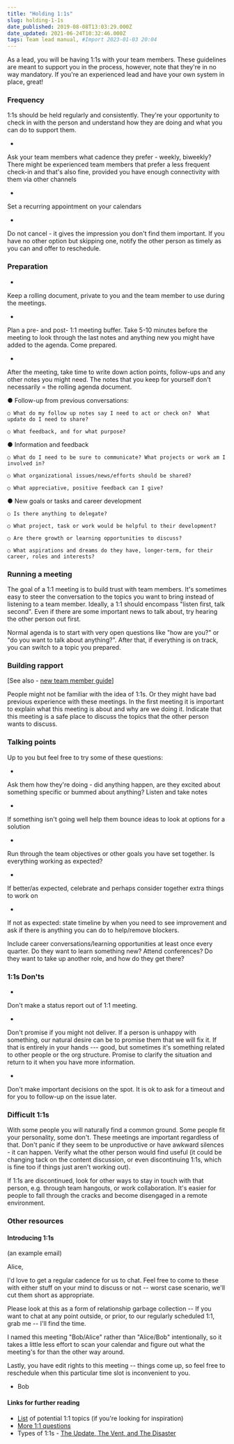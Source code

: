 ```yaml
---
title: "Holding 1:1s"
slug: holding-1-1s
date_published: 2019-08-08T13:03:29.000Z
date_updated: 2021-06-24T10:32:46.000Z
tags: Team lead manual, #Import 2023-01-03 20:04
---
```


As a lead, you will be having 1:1s with your team members. These guidelines are meant to support you in the process, however, note that they're in no way mandatory. If you're an experienced lead and have your own system in place, great!

### Frequency

1:1s should be held regularly and consistently. They're your opportunity to check in with the person and understand how they are doing and what you can do to support them.

- 
Ask your team members what cadence they prefer - weekly, biweekly? There might be experienced team members that prefer a less frequent check-in and that's also fine, provided you have enough connectivity with them via other channels

- 
Set a recurring appointment on your calendars

- 
Do not cancel - it gives the impression you don't find them important. If you have no other option but skipping one, notify the other person as timely as you can and offer to reschedule.

### Preparation

- 
Keep a rolling document, private to you and the team member to use during the meetings.

- 
Plan a pre- and post- 1:1 meeting buffer. Take 5-10 minutes before the meeting to look through the last notes and anything new you might have added to the agenda. Come prepared.

- 
After the meeting, take time to write down action points, follow-ups and any other notes you might need. The notes that you keep for yourself don't necessarily = the rolling agenda document.

● Follow-up from previous conversations:

    ○ What do my follow up notes say I need to act or check on?  What update do I need to share?
    
    ○ What feedback, and for what purpose?
    

● Information and feedback

    ○ What do I need to be sure to communicate? What projects or work am I involved in? 
    
    ○ What organizational issues/news/efforts should be shared?
    
    ○ What appreciative, positive feedback can I give?
    

● New goals or tasks and career development

    ○ Is there anything to delegate?
    
    ○ What project, task or work would be helpful to their development?
    
    ○ Are there growth or learning opportunities to discuss?
    
    ○ What aspirations and dreams do they have, longer-term, for their career, roles and interests?
    

### Running a meeting

The goal of a 1:1 meeting is to build trust with team members. It's sometimes easy to steer the conversation to the topics you want to bring instead of listening to a team member. Ideally, a 1:1 should encompass "listen first, talk second". Even if there are some important news to talk about, try hearing the other person out first.

Normal agenda is to start with very open questions like "how are you?" or "do you want to talk about anything?". After that, if everything is on track, you can switch to a topic you prepared.

### Building rapport

[See also - [new team member guide](__GHOST_URL__/welcoming-a-new-team-member/)]

People might not be familiar with the idea of 1:1s. Or they might have bad previous experience with these meetings. In the first meeting it is important to explain what this meeting is about and why are we doing it. Indicate that this meeting is a safe place to discuss the topics that the other person wants to discuss.

### Talking points

Up to you but feel free to try some of these questions:

- 
Ask them how they're doing - did anything happen, are they excited about something specific or bummed about anything? Listen and take notes

- 
If something isn't going well help them bounce ideas to look at options for a solution

- 
Run through the team objectives or other goals you have set together. Is everything working as expected?

- 
If better/as expected, celebrate and perhaps consider together extra things to work on

- 
If not as expected: state timeline by when you need to see improvement and ask if there is anything you can do to help/remove blockers.

Include career conversations/learning opportunities at least once every quarter. Do they want to learn something new? Attend conferences? Do they want to take up another role, and how do they get there?

### 1:1s Don'ts

- 
Don't make a status report out of 1:1 meeting.

- 
Don't promise if you might not deliver. If a person is unhappy with something, our natural desire can be to promise them that we will fix it. If that is entirely in your hands --- good, but sometimes it's something related to other people or the org structure. Promise to clarify the situation and return to it when you have more information.

- 
Don't make important decisions on the spot. It is ok to ask for a timeout and for you to follow-up on the issue later.

### Difficult 1:1s

With some people you will naturally find a common ground. Some people fit your personality, some don't. These meetings are important regardless of that. Don't panic if they seem to be unproductive or have awkward silences - it can happen. Verify what the other person would find useful (it could be changing tack on the content discussion, or even discontinuing 1:1s, which is fine too if things just aren't working out).

If 1:1s are discontinued, look for other ways to stay in touch with that person, e.g. through team hangouts, or work collaboration. It's easier for people to fall through the cracks and become disengaged in a remote environment.

### Other resources

#### Introducing 1:1s

(an example email)

Alice,

I'd love to get a regular cadence for us to chat. Feel free to come to these with either stuff on your mind to discuss or not -- worst case scenario, we'll cut them short as appropriate.

Please look at this as a form of relationship garbage collection -- If you want to chat at any point outside, or prior, to our regularly scheduled 1:1, grab me -- I'll find the time.

I named this meeting "Bob/Alice" rather than "Alice/Bob" intentionally, so it takes a little less effort to scan your calendar and figure out what the meeting's for than the other way around.

Lastly, you have edit rights to this meeting -- things come up, so feel free to reschedule when this particular time slot is inconvenient to you.

- Bob

#### Links for further reading

- [List](http://larahogan.me/blog/first-one-on-one-questions) of potential 1:1 topics (if you're looking for inspiration)
- [More 1:1 questions](https://veryhappythings.github.io/101-questions)
- Types of 1:1s - [The Update, The Vent, and The Disaster](http://randsinrepose.com/archives/the-update-the-vent-and-the-disaster/)

